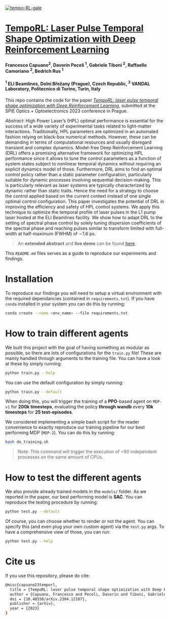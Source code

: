 <a href="https://ibb.co/qsKfhNN"><img src="https://i.ibb.co/hWbjrBB/tempo-RL-gale.jpg" alt="tempo-RL-gale" border="0"></a>

# [TempoRL: Laser Pulse Temporal Shape Optimization with Deep Reinforcement Learning](https://arxiv.org/abs/2304.12187)
#### Francesco Capuano<sup>2</sup>, Davorin Peceli <sup>1</sup>, Gabriele Tiboni <sup>2</sup>, Raffaello Camoriano <sup>2</sup>, Bedrich Rus <sup>1</sup>
#### <sup>1</sup> ELI Beamlines, Dolní Břežany (Prague), Czech Republic, <sup>2</sup> VANDAL Laboratory, Politecnico di Torino, Turin, Italy

This repo contains the code for the paper [*TempoRL: laser pulse temporal shape optimization with Deep Reinforcement Learning*](https://arxiv.org/abs/2304.12187), submitted at the SPIE Optics + Optoelectronics 2023 conference in Prague. 

*Abstract*: High Power Laser’s (HPL) optimal performance is essential for the success of a wide variety of experimental tasks related to light-matter interactions. Traditionally, HPL parameters are optimized in an automated fashion relying on black-box numerical methods. However, these can be demanding in terms of computational resources and usually disregard transient and complex dynamics. Model-free Deep Reinforcement Learning (DRL) offers a promising alternative framework for optimizing HPL performance since it allows to tune the control parameters as a function of system states subject to nonlinear temporal dynamics without requiring an explicit dynamics model of those. Furthermore, DRL aims to find an optimal control policy rather than a static parameter configuration, particularly suitable for dynamic processes involving sequential decision-making. This is particularly relevant as laser systems are typically characterized by dynamic rather than static traits. Hence the need for a strategy to choose the control applied based on the current context instead of one single optimal control configuration. This paper investigates the potential of DRL in improving the efficiency and safety of HPL control systems. We apply this technique to optimize the temporal profile of laser pulses in the L1 pump laser hosted at the ELI Beamlines facility. We show how to adapt DRL to the setting of spectral phase control by solely tuning dispersion coefficients of the spectral phase and reaching pulses similar to transform limited with full-width at half-maximum (FWHM) of ∼1.6 ps.

> An **extended abstract** and **live demo** can be found [here](https://sites.google.com/view/temporl-opt).

This `README.md` files serves as a guide to reproduce our experiments and findings.

# Installation
To reproduce our findings you will need to setup a virtual environment with the required dependancies (contained in `requirements.txt`). 
If you have `conda` installed in your system you can do this by running:
```bash
conda create --name <env_name> --file requirements.txt
```
# How to train different agents
We built this project with the goal of having something as modular as possible, so there are lots of configurations for the `train.py` file! These are mainly handled through arguments to the training file. You can have a look at these by simply running: 
```bash
python train.py --help
```
You can use the default configuration by simply running: 
```bash
python train.py --default
```
When doing this, you will trigger the training of a **PPO**-based agent on `MDP-v1` for **200k timesteps**, evaluating the policy **through wandb** every **10k timesteps** for **25 test-episodes**.

We considered implementing a simple bash script for the reader convenience to exactly reproduce our training pipeline for our best performing MDP (`MDP-2`). You can do this by running: 
```bash
bash do_training.sh
```
> Note: This command will trigger the execution of ~90 independent processes on the same amount of CPUs.

# How to test the different agents
We also provide already trained models in the `models/` folder. As we reported in the paper, our best performing model is **SAC**. You can reproduce the testing procedure by running: 
```bash
python test.py --default
```
Of course, you can choose whether to render or not the agent. You can specify this (and even plug your own custom agent) via the `test.py` args. To have a comprehensive view of those, you can run: 
```bash
python test.py --help
```

# Cite us
If you use this repository, please do cite:

```bash
@misc{capuano23temporl,
  title = {TempoRL: laser pulse temporal shape optimization with Deep Reinforcement Learning},
  author = {Capuano, Francesco and Peceli, Davorin and Tiboni, Gabriele and Camoriano, Raffaello and Rus, Bedrich},
  doi = {10.48550/arXiv.2304.12187},
  publisher = {arXiv},
  year = {2023}
}
```